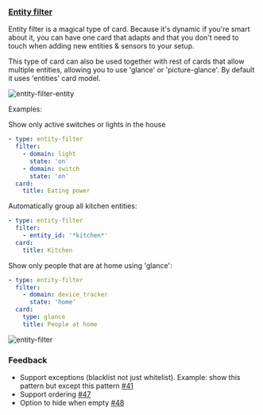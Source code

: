 ### [Entity filter](https://developers.home-assistant.io/docs/en/lovelace_card_types.html#entity-filter)

Entity filter is a magical type of card. Because it's dynamic if you're smart about it, you can have one card that adapts and that you don't need to touch when adding new entities & sensors to your setup. 

This type of card can also be used together with rest of cards that allow multiple entities, allowing you to use 'glance' or 'picture-glance'. By default it uses 'entities' card model.

![entity-filter-entity](https://user-images.githubusercontent.com/7738048/41776696-686e976e-7631-11e8-95bb-bb69a9494c7d.png)

Examples:

Show only active switches or lights in the house
```yaml
- type: entity-filter
  filter:
    - domain: light
      state: 'on'
    - domain: switch
      state: 'on'
  card:
    title: Eating power
```

Automatically group all kitchen entities:
```yaml
- type: entity-filter
  filter:
    - entity_id: '*kitchen*'
  card:
    title: Kitchen
```

Show only people that are at home using 'glance':
```yaml
- type: entity-filter
  filter:
    - domain: device_tracker
      state: 'home'
  card: 
    type: glance
    title: People at home
```

![entity-filter](https://user-images.githubusercontent.com/7738048/41775896-71d42556-762e-11e8-8b02-d75c7824300a.png)


### Feedback
- Support exceptions (blacklist not just whitelist). Example: show this pattern but except this pattern [#41](https://github.com/home-assistant/ui-schema/issues/41)
- Support ordering [#47](https://github.com/home-assistant/ui-schema/issues/47)
- Option to hide when empty [#48](https://github.com/home-assistant/ui-schema/issues/48)